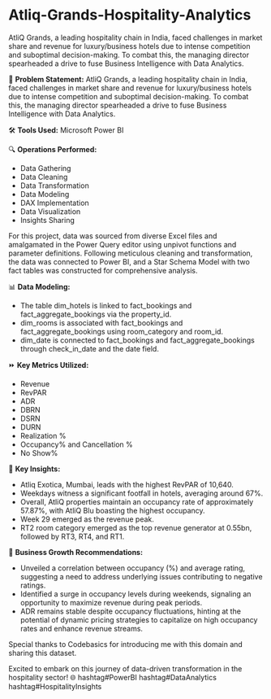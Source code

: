 # Atliq-Grands-Hospitality-Analytics
AtliQ Grands, a leading hospitality chain in India, faced challenges in market share and revenue for luxury/business hotels due to intense competition and suboptimal decision-making. To combat this, the managing director spearheaded a drive to fuse Business Intelligence with Data Analytics.

🏨 **Problem Statement:**
AtliQ Grands, a leading hospitality chain in India, faced challenges in market share and revenue for luxury/business hotels due to intense competition and suboptimal decision-making. To combat this, the managing director spearheaded a drive to fuse Business Intelligence with Data Analytics.

🛠 **Tools Used:**
Microsoft Power BI

🔍 **Operations Performed:**
- Data Gathering
- Data Cleaning
- Data Transformation
- Data Modeling
- DAX Implementation
- Data Visualization
- Insights Sharing

For this project, data was sourced from diverse Excel files and amalgamated in the Power Query editor using unpivot functions and parameter definitions. Following meticulous cleaning and transformation, the data was connected to Power BI, and a Star Schema Model with two fact tables was constructed for comprehensive analysis.

📊 **Data Modeling:**
- The table dim_hotels is linked to fact_bookings and fact_aggregate_bookings via the property_id.
- dim_rooms is associated with fact_bookings and fact_aggregate_bookings using room_category and room_id.
- dim_date is connected to fact_bookings and fact_aggregate_bookings through check_in_date and the date field.

⏩ **Key Metrics Utilized:**
- Revenue
- RevPAR
- ADR
- DBRN
- DSRN
- DURN
- Realization %
- Occupancy% and Cancellation %
- No Show%

🔑 **Key Insights:**
- Atliq Exotica, Mumbai, leads with the highest RevPAR of 10,640.
- Weekdays witness a significant footfall in hotels, averaging around 67%.
- Overall, AtliQ properties maintain an occupancy rate of approximately 57.87%, with AtliQ Blu boasting the highest occupancy.
- Week 29 emerged as the revenue peak.
- RT2 room category emerged as the top revenue generator at 0.55bn, followed by RT3, RT4, and RT1.

🚀 **Business Growth Recommendations:**
- Unveiled a correlation between occupancy (%) and average rating, suggesting a need to address underlying issues contributing to negative ratings.
- Identified a surge in occupancy levels during weekends, signaling an opportunity to maximize revenue during peak periods.
- ADR remains stable despite occupancy fluctuations, hinting at the potential of dynamic pricing strategies to capitalize on high occupancy rates and enhance revenue streams.

Special thanks to Codebasics for introducing me with this domain and sharing this dataset.

Excited to embark on this journey of data-driven transformation in the hospitality sector! 🌐 hashtag#PowerBI hashtag#DataAnalytics hashtag#HospitalityInsights
